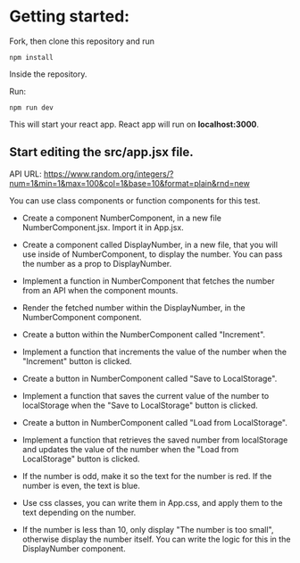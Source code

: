 # Getting started:
Fork, then clone this repository and run

    npm install

Inside the repository.

Run:

    npm run dev

This will start your react app.
React app will run on **localhost:3000**.

## Start editing the **src/app.jsx** file.
API URL: https://www.random.org/integers/?num=1&min=1&max=100&col=1&base=10&format=plain&rnd=new

You can use class components or function components for this test.
- Create a component NumberComponent, in a new file NumberComponent.jsx. Import it in App.jsx.
- Create a component called DisplayNumber, in a new file, that you will use inside of NumberComponent, to display the number. You can pass the number as a prop to DisplayNumber.

- Implement a function in NumberComponent that fetches the number from an API when the component mounts.
- Render the fetched number within the DisplayNumber, in the NumberComponent component.

- Create a button within the NumberComponent called "Increment".
- Implement a function that increments the value of the number when the "Increment" button is clicked.

- Create a button in NumberComponent called "Save to LocalStorage".
- Implement a function that saves the current value of the number to localStorage when the "Save to LocalStorage" button is clicked.

- Create a button in NumberComponent called "Load from LocalStorage".
- Implement a function that retrieves the saved number from localStorage and updates the value of the number when the "Load from LocalStorage" button is clicked.

- If the number is odd, make it so the text for the number is red. If the number is even, the text is blue.
- Use css classes, you can write them in App.css, and apply them to the text depending on the number.

- If the number is less than 10, only display "The number is too small", otherwise display the number itself. You can write the logic for this in the DisplayNumber component.
